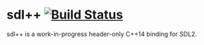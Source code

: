 sdl++ [![Build Status](https://travis-ci.org/tcbrindle/sdlxx.svg?branch=master)](https://travis-ci.org/tcbrindle/sdlxx)
=====

sdl++ is a work-in-progress header-only C++14 binding for SDL2.

